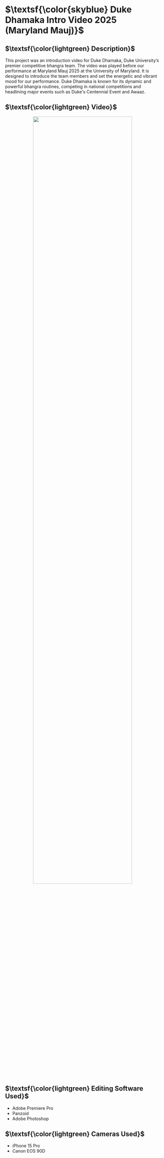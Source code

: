  # $\textsf{\color{skyblue} Duke Dhamaka Intro Video 2025 (Maryland Mauj)}$

## $\textsf{\color{lightgreen} Description}$
This project was an introduction video for Duke Dhamaka, Duke University’s premier competitive bhangra team. The video was played before our performance at Maryland Mauj 2025 at the University of Maryland. It is designed to introduce the team members and set the energetic and vibrant mood for our performance. Duke Dhamaka is known for its dynamic and powerful bhangra routines, competing in national competitions and headlining major events such as Duke's Centennial Event and Awaaz.

## $\textsf{\color{lightgreen} Video}$
  <p align="center">
   <a style="text-align: center;" href="https://www.dropbox.com/scl/fi/f7ehgwi74n45q11npnowx/dukeIntroVideoMauj_v3.mov?rlkey=jrot4ozbn70z829bya34c2vba&st=gslmd4lf&dl=0">
    <img src="thumbnail.png" width="80%">
  </a>
  </p>


## $\textsf{\color{lightgreen} Editing Software Used}$
- Adobe Premiere Pro
- Panzoid
- Adobe Photoshop

## $\textsf{\color{lightgreen} Cameras Used}$
- iPhone 15 Pro
- Canon EOS 90D
